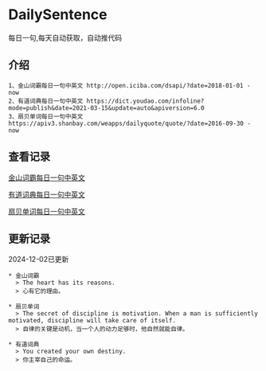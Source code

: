 # DailySentence

每日一句,每天自动获取，自动推代码

## 介绍

```
1、金山词霸每日一句中英文 http://open.iciba.com/dsapi/?date=2018-01-01 - now
2、有道词典每日一句中英文 https://dict.youdao.com/infoline?mode=publish&date=2021-03-15&update=auto&apiversion=6.0
3、扇贝单词每日一句中英文 https://apiv3.shanbay.com/weapps/dailyquote/quote/?date=2016-09-30 - now
```

## 查看记录

[金山词霸每日一句中英文](./data/iciba/)

[有道词典每日一句中英文](./data/youdao/)

[扇贝单词每日一句中英文](./data/shanbay/)

## 更新记录
2024-12-02已更新 
```
* 金山词霸
  > The heart has its reasons.
  > 心有它的理由。

* 扇贝单词
  > The secret of discipline is motivation. When a man is sufficiently motivated, discipline will take care of itself.
  > 自律的关键是动机，当一个人的动力足够时，他自然就能自律。

* 有道词典
  > You created your own destiny.
  > 你主宰自己的命运。

```

